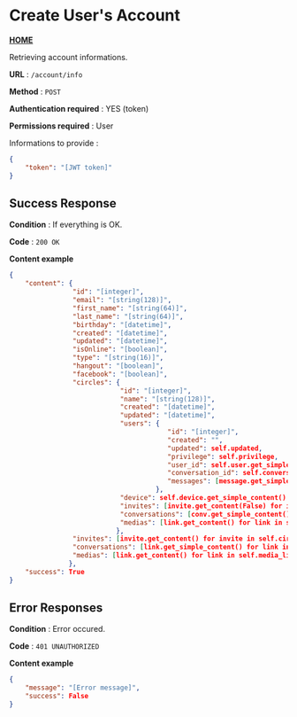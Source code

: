 # Create User's Account
**[HOME](../README.md)**

Retrieving account informations.

**URL** : `/account/info`

**Method** : `POST`

**Authentication required** : YES (token)

**Permissions required** : User


Informations to provide :

```json
{
    "token": "[JWT token]"
}
```

## Success Response

**Condition** : If everything is OK.

**Code** : `200 OK`

**Content example**

```json
{
    "content": {
                "id": "[integer]",
                "email": "[string(128)]",
                "first_name": "[string(64)]",
                "last_name": "[string(64)]",
                "birthday": "[datetime]",
                "created": "[datetime]",
                "updated": "[datetime]",
                "isOnline": "[boolean]",
                "type": "[string(16)]",
                "hangout": "[boolean]",
                "facebook": "[boolean]",
                "circles": {
                            "id": "[integer]",
                            "name": "[string(128)]",
                            "created": "[datetime]",
                            "updated": "[datetime]",
                            "users": {
                                        "id": "[integer]",
                                        "created": "",
                                        "updated": self.updated,
                                        "privilege": self.privilege,
                                        "user_id": self.user.get_simple_content(),
                                        "conversation_id": self.conversation.get_simple_content(),
                                        "messages": [message.get_simple_content() for message in self.messages]
                                     },
                            "device": self.device.get_simple_content() if self.device is not None else {},
                            "invites": [invite.get_content(False) for invite in self.circle_invite],
                            "conversations": [conv.get_simple_content() for conv in self.conversations],
                            "medias": [link.get_content() for link in self.media_links]
                           },
                "invites": [invite.get_content() for invite in self.circle_invite],
                "conversations": [link.get_simple_content() for link in self.conversation_links],
                "medias": [link.get_content() for link in self.media_links]
               },
    "success": True
}
```

## Error Responses

**Condition** : Error occured.

**Code** : `401 UNAUTHORIZED`

**Content example**

```json
{
    "message": "[Error message]",
    "success": False
}
```